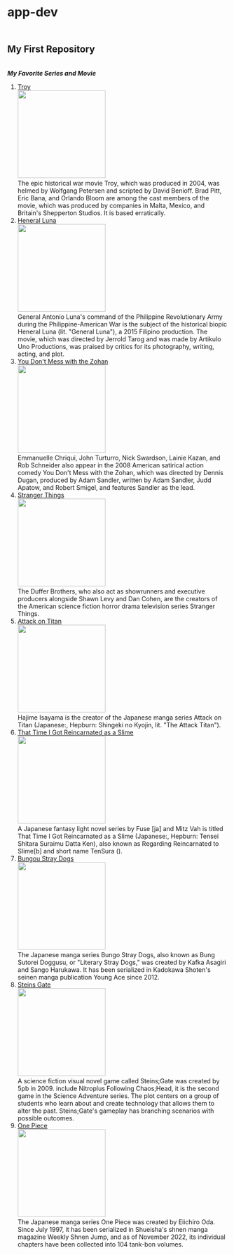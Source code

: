 # app-dev
## <br/> My First Repository
<br/> ***My Favorite Series and Movie*** 
1. [Troy](https://www.imdb.com/title/tt0332452/)            <br/> <img src = "https://user-images.githubusercontent.com/104008500/206907354-dafd0a4f-7f82-46f3-89c2-b0ef3281873c.png" width="200" height="200" /> <br/> The epic historical war movie Troy, which was produced in 2004, was helmed by Wolfgang Petersen and scripted by David Benioff. Brad Pitt, Eric Bana, and Orlando Bloom are among the cast members of the movie, which was produced by companies in Malta, Mexico, and Britain's Shepperton Studios. It is based erratically.
2. [Heneral Luna](https://www.imdb.com/title/tt4944352/?ref_=nv_sr_srsg_0) <br/> <img src = "https://user-images.githubusercontent.com/104008500/206907483-2212249e-001b-4d70-9800-8d829aba534f.png" width="200" height="200" /> </br> General Antonio Luna's command of the Philippine Revolutionary Army during the Philippine-American War is the subject of the historical biopic Heneral Luna (lit. "General Luna"), a 2015 Filipino production. The movie, which was directed by Jerrold Tarog and was made by Artikulo Uno Productions, was praised by critics for its photography, writing, acting, and plot.
3. [You Don't Mess with the Zohan](https://www.imdb.com/title/tt0960144/?ref_=nv_sr_srsg_0)<br/> <img src = "https://user-images.githubusercontent.com/104008500/206907762-862bb6b1-3967-4cfa-855a-aca99de36de7.png" width="200" height="200" /> <br/> Emmanuelle Chriqui, John Turturro, Nick Swardson, Lainie Kazan, and Rob Schneider also appear in the 2008 American satirical action comedy You Don't Mess with the Zohan, which was directed by Dennis Dugan, produced by Adam Sandler, written by Adam Sandler, Judd Apatow, and Robert Smigel, and features Sandler as the lead.
4. [Stranger Things](https://www.imdb.com/title/tt4574334/?ref_=nv_sr_srsg_1) <br/> <img src = "https://user-images.githubusercontent.com/104008500/206907975-81104b4f-0ed4-4beb-b621-443fc98a4f92.png" width="200" height="200" /> <br/> The Duffer Brothers, who also act as showrunners and executive producers alongside Shawn Levy and Dan Cohen, are the creators of the American science fiction horror drama television series Stranger Things.
5. [Attack on Titan](https://www.imdb.com/title/tt2560140/?ref_=nv_sr_srsg_1) <br/> <img src = "https://user-images.githubusercontent.com/104008500/206908359-4b566bf2-d502-4ef1-9dbf-88aafefe043f.png" width="200" height="200" /> <br/> Hajime Isayama is the creator of the Japanese manga series Attack on Titan (Japanese:, Hepburn: Shingeki no Kyojin, lit. "The Attack Titan").
6. [That Time I Got Reincarnated as a Slime](https://www.imdb.com/title/tt9054364/?ref_=nv_sr_srsg_0) <br/> <img src = "https://user-images.githubusercontent.com/104008500/206908499-9fc78119-7bf9-4995-94fc-5e084e278e6a.png" width="200" height="200" /> <br/> A Japanese fantasy light novel series by Fuse [ja] and Mitz Vah is titled That Time I Got Reincarnated as a Slime (Japanese:, Hepburn: Tensei Shitara Suraimu Datta Ken), also known as Regarding Reincarnated to Slime[b] and short name TenSura ().
7. [Bungou Stray Dogs](https://www.imdb.com/title/tt5679720/?ref_=nv_sr_srsg_0) <br/> <img src = "https://user-images.githubusercontent.com/104008500/206908594-8fcff79d-9167-4752-ad76-e4739e0b907e.png" width="200" height="200" /> <br/> The Japanese manga series Bungo Stray Dogs, also known as Bung Sutorei Doggusu, or "Literary Stray Dogs," was created by Kafka Asagiri and Sango Harukawa. It has been serialized in Kadokawa Shoten's seinen manga publication Young Ace since 2012.
8. [Steins Gate](https://www.imdb.com/title/tt1910272/?ref_=nv_sr_srsg_0) <br/> <img src = "https://user-images.githubusercontent.com/104008500/206908700-e03c4674-026e-4fed-9e4b-65b29afee625.png" width="200" height="200" /> <br/> A science fiction visual novel game called Steins;Gate was created by 5pb in 2009. include Nitroplus Following Chaos;Head, it is the second game in the Science Adventure series. The plot centers on a group of students who learn about and create technology that allows them to alter the past. Steins;Gate's gameplay has branching scenarios with possible outcomes.
9. [One Piece](https://www.imdb.com/title/tt0388629/?ref_=nv_sr_srsg_0) <br/> <img src = "https://user-images.githubusercontent.com/104008500/206908840-e3b498e8-074c-448d-82e0-2bac8a3eadc9.png" width="200" height="200" /> <br/> The Japanese manga series One Piece was created by Eiichiro Oda. Since July 1997, it has been serialized in Shueisha's shnen manga magazine Weekly Shnen Jump, and as of November 2022, its individual chapters have been collected into 104 tank-bon volumes.
